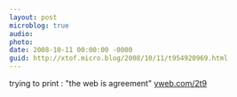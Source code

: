 ```yaml
---
layout: post
microblog: true
audio: 
photo: 
date: 2008-10-11 00:00:00 -0000
guid: http://xtof.micro.blog/2008/10/11/t954920969.html
---
```

trying to print : "the web is agreement" [yweb.com/2t9](http://yweb.com/2t9)
